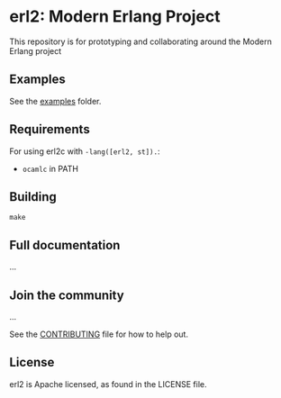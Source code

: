 # erl2: Modern Erlang Project

This repository is for prototyping and collaborating around the Modern Erlang project

## Examples

See the [examples](examples/) folder.

## Requirements

For using erl2c with `-lang([erl2, st]).`:
- `ocamlc` in PATH

## Building

    make


## Full documentation
...

## Join the community
...

See the [CONTRIBUTING](CONTRIBUTING.md) file for how to help out.

## License
erl2 is Apache licensed, as found in the LICENSE file.
